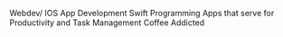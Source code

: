 Webdev/ IOS App Development 
Swift Programming
Apps that serve for Productivity and Task Management 
Coffee Addicted 

<!---
DrewBurryMooore/DrewBurryMooore is a ✨ special ✨ repository because its `README.md` (this file) appears on your GitHub profile.
You can click the Preview link to take a look at your changes.
--->
